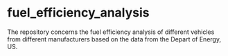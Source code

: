 # fuel_efficiency_analysis
The repository concerns the fuel efficiency analysis of different vehicles from different manufacturers based on the data from the Depart of Energy, US.
